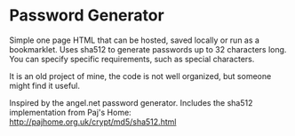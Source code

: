 # Password Generator
Simple one page HTML that can be hosted, saved locally or run as a bookmarklet. Uses sha512 to generate passwords up to 32 characters long. You can specify specific requirements, such as special characters.

It is an old project of mine, the code is not well organized, but someone might find it useful.

Inspired by the angel.net password generator.
Includes the sha512 implementation from Paj's Home: http://pajhome.org.uk/crypt/md5/sha512.html
